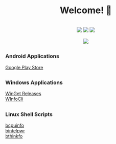 <div align="center"><h1>Welcome! 👋</h1></div>
<br>
<div align="center"><img src="https://img.shields.io/badge/Android_Development-brightgreen?style=flat" /> <img src="https://img.shields.io/badge/Focus-Utilities-orange?style=flat" /> <img src ="https://img.shields.io/badge/Desktop_Applications-blue?style=flat" /></div>
<br>
<div align="center"><img src="https://komarev.com/ghpvc/?username=bryancandi&color=008b8b&style=flat&label=Profile+Views" /></div>

##

<h3>Android Applications</h3>
<a href="https://play.google.com/store/apps/dev?id=5180384152101978531">Google Play Store</a>

##

<h3>Windows Applications</h3>
<a href="https://github.com/bryancandi/WinGet-Releases">WinGet Releases</a>
<br>
<a href="https://github.com/bryancandi/WInfoCli">WInfoCli</a>

##

<h3>Linux Shell Scripts</h3>
<a href="https://github.com/bryancandi/bcpuinfo">bcpuinfo</a>
<br>
<a href="https://github.com/bryancandi/bintelpwr">bintelpwr</a>
<br>
<a href="https://github.com/bryancandi/bthinkfo">bthinkfo</a>
<br>

<!--
**bryancandi/bryancandi** is a ✨ _special_ ✨ repository because its `README.md` (this file) appears on your GitHub profile.

Here are some ideas to get you started:

- 🔭 I’m currently working on ...
- 🌱 I’m currently learning ...
- 👯 I’m looking to collaborate on ...
- 🤔 I’m looking for help with ...
- 💬 Ask me about ...
- 📫 How to reach me: ...
- 😄 Pronouns: ...
- ⚡ Fun fact: ...
-->
